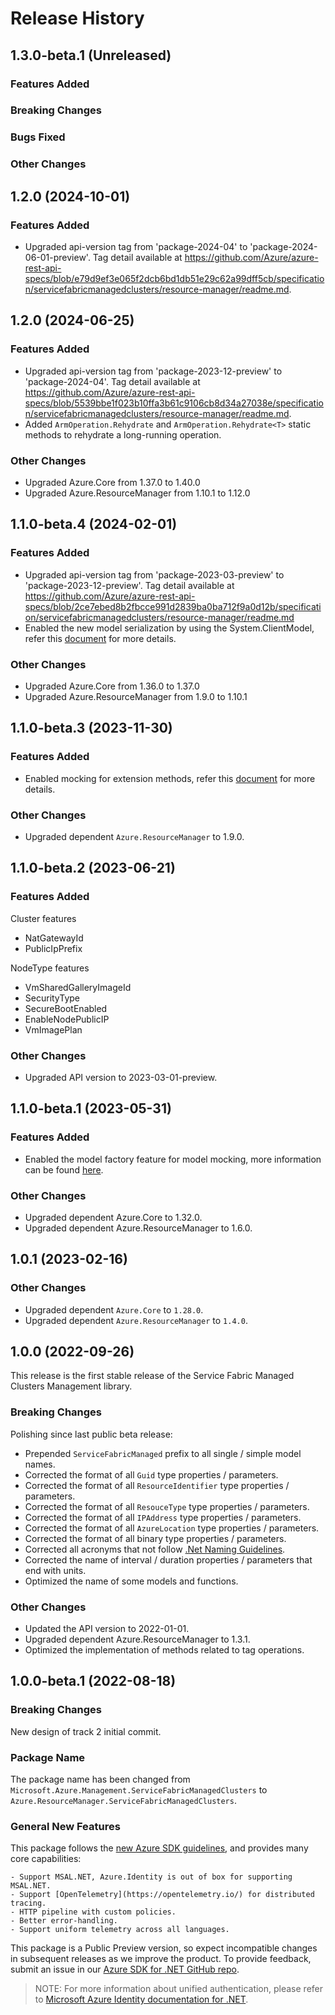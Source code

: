 # Release History

## 1.3.0-beta.1 (Unreleased)

### Features Added

### Breaking Changes

### Bugs Fixed

### Other Changes

## 1.2.0 (2024-10-01)

### Features Added

- Upgraded api-version tag from 'package-2024-04' to 'package-2024-06-01-preview'. Tag detail available at https://github.com/Azure/azure-rest-api-specs/blob/e79d9ef3e065f2dcb6bd1db51e29c62a99dff5cb/specification/servicefabricmanagedclusters/resource-manager/readme.md.

## 1.2.0 (2024-06-25)

### Features Added

- Upgraded api-version tag from 'package-2023-12-preview' to 'package-2024-04'. Tag detail available at https://github.com/Azure/azure-rest-api-specs/blob/5539bbe1f023b10ffa3b61c9106cb8d34a27038e/specification/servicefabricmanagedclusters/resource-manager/readme.md.
- Added `ArmOperation.Rehydrate` and `ArmOperation.Rehydrate<T>` static methods to rehydrate a long-running operation.

### Other Changes

- Upgraded Azure.Core from 1.37.0 to 1.40.0
- Upgraded Azure.ResourceManager from 1.10.1 to 1.12.0

## 1.1.0-beta.4 (2024-02-01)

### Features Added

- Upgraded api-version tag from 'package-2023-03-preview' to 'package-2023-12-preview'. Tag detail available at https://github.com/Azure/azure-rest-api-specs/blob/2ce7ebed8b2fbcce991d2839ba0ba712f9a0d12b/specification/servicefabricmanagedclusters/resource-manager/readme.md
- Enabled the new model serialization by using the System.ClientModel, refer this [document](https://aka.ms/azsdk/net/mrw) for more details.

### Other Changes

- Upgraded Azure.Core from 1.36.0 to 1.37.0
- Upgraded Azure.ResourceManager from 1.9.0 to 1.10.1

## 1.1.0-beta.3 (2023-11-30)

### Features Added

- Enabled mocking for extension methods, refer this [document](https://aka.ms/azsdk/net/mocking) for more details.

### Other Changes

- Upgraded dependent `Azure.ResourceManager` to 1.9.0.

## 1.1.0-beta.2 (2023-06-21)

### Features Added

Cluster features
- NatGatewayId
- PublicIpPrefix

NodeType features
- VmSharedGalleryImageId
- SecurityType
- SecureBootEnabled
- EnableNodePublicIP
- VmImagePlan

### Other Changes

- Upgraded API version to 2023-03-01-preview.

## 1.1.0-beta.1 (2023-05-31)

### Features Added

- Enabled the model factory feature for model mocking, more information can be found [here](https://azure.github.io/azure-sdk/dotnet_introduction.html#dotnet-mocking-factory-builder).

### Other Changes

- Upgraded dependent Azure.Core to 1.32.0.
- Upgraded dependent Azure.ResourceManager to 1.6.0.

## 1.0.1 (2023-02-16)

### Other Changes

- Upgraded dependent `Azure.Core` to `1.28.0`.
- Upgraded dependent `Azure.ResourceManager` to `1.4.0`.

## 1.0.0 (2022-09-26)

This release is the first stable release of the Service Fabric Managed Clusters Management library.

### Breaking Changes

Polishing since last public beta release:
- Prepended `ServiceFabricManaged` prefix to all single / simple model names.
- Corrected the format of all `Guid` type properties / parameters.
- Corrected the format of all `ResourceIdentifier` type properties / parameters.
- Corrected the format of all `ResouceType` type properties / parameters.
- Corrected the format of all `IPAddress` type properties / parameters.
- Corrected the format of all `AzureLocation` type properties / parameters.
- Corrected the format of all binary type properties / parameters.
- Corrected all acronyms that not follow [.Net Naming Guidelines](https://docs.microsoft.com/dotnet/standard/design-guidelines/naming-guidelines).
- Corrected the name of interval / duration properties / parameters that end with units.
- Optimized the name of some models and functions.

### Other Changes

- Updated the API version to 2022-01-01.
- Upgraded dependent Azure.ResourceManager to 1.3.1.
- Optimized the implementation of methods related to tag operations.

## 1.0.0-beta.1 (2022-08-18)

### Breaking Changes

New design of track 2 initial commit.

### Package Name

The package name has been changed from `Microsoft.Azure.Management.ServiceFabricManagedClusters` to `Azure.ResourceManager.ServiceFabricManagedClusters`.

### General New Features

This package follows the [new Azure SDK guidelines](https://azure.github.io/azure-sdk/general_introduction.html), and provides many core capabilities:

    - Support MSAL.NET, Azure.Identity is out of box for supporting MSAL.NET.
    - Support [OpenTelemetry](https://opentelemetry.io/) for distributed tracing.
    - HTTP pipeline with custom policies.
    - Better error-handling.
    - Support uniform telemetry across all languages.

This package is a Public Preview version, so expect incompatible changes in subsequent releases as we improve the product. To provide feedback, submit an issue in our [Azure SDK for .NET GitHub repo](https://github.com/Azure/azure-sdk-for-net/issues).

> NOTE: For more information about unified authentication, please refer to [Microsoft Azure Identity documentation for .NET](https://docs.microsoft.com//dotnet/api/overview/azure/identity-readme?view=azure-dotnet).
